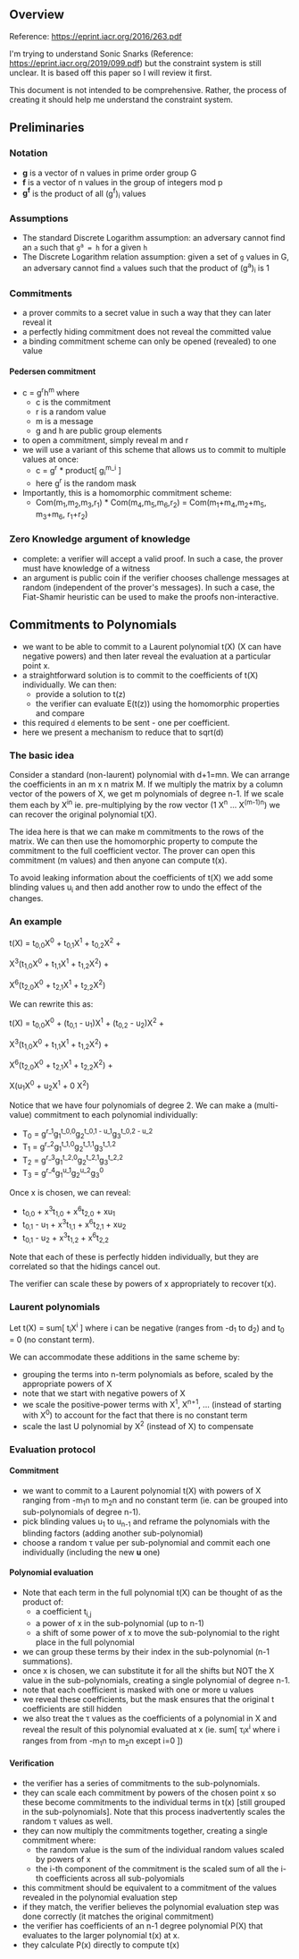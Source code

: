 ## Overview

Reference: https://eprint.iacr.org/2016/263.pdf

I'm trying to understand Sonic Snarks (Reference: https://eprint.iacr.org/2019/099.pdf) but the constraint system is still unclear. It is based off this paper so I will review it first.

This document is not intended to be comprehensive. Rather, the process of creating it should help me understand the constraint system.

## Preliminaries

### Notation

* **g** is a vector of n values in prime order group G
* **f** is a vector of n values in the group of integers mod p
* **g<sup>f</sup>** is the product of all (g<sup>f</sup>)<sub>i</sub> values

### Assumptions

* The standard Discrete Logarithm assumption: an adversary cannot find an `a` such that <code>g<sup>a</sup> = h</code> for a given `h`
* The Discrete Logarithm relation assumption: given a set of `g` values in G, an adversary cannot find `a` values such that the product of (g<sup>a</sup>)<sub>i</sub> is 1

### Commitments
* a prover commits to a secret value in such a way that they can later reveal it
* a perfectly hiding commitment does not reveal the committed value
* a binding commitment scheme can only be opened (revealed) to one value

#### Pedersen commitment
* c = g<sup>r</sup>h<sup>m</sup> where
   * c is the commitment 
   * r is a random value 
   * m is a message
   * g and h are public group elements
* to open a commitment, simply reveal m and r
* we will use a variant of this scheme that allows us to commit to multiple values at once:
   * c = g<sup>r</sup> * product\[ g<sub>i</sub><sup>m_i</sup> ]
   * here g<sup>r</sup> is the random mask
* Importantly, this is a homomorphic commitment scheme:
   * Com(m<sub>1</sub>,m<sub>2</sub>,m<sub>3</sub>,r<sub>1</sub>) * Com(m<sub>4</sub>,m<sub>5</sub>,m<sub>6</sub>,r<sub>2</sub>) = Com(m<sub>1</sub>+m<sub>4</sub>,m<sub>2</sub>+m<sub>5</sub>, m<sub>3</sub>+m<sub>6</sub>, r<sub>1</sub>+r<sub>2</sub>)
   
### Zero Knowledge argument of knowledge
* complete: a verifier will accept a valid proof. In such a case, the prover must have knowledge of a witness
* an argument is public coin if the verifier chooses challenge messages at random (independent of the prover's messages). In such a case, the Fiat-Shamir heuristic can be used to make the proofs non-interactive. 

## Commitments to Polynomials
* we want to be able to commit to a Laurent polynomial t(X) (X can have negative powers) and then later reveal the evaluation at a particular point x. 
* a straightforward solution is to commit to the coefficients of t(X) individually. We can then:
    * provide a solution to t(z)
    * the verifier can evaluate E(t(z)) using the homomorphic properties and compare
* this required `d` elements to be sent - one per coefficient.
* here we present a mechanism to reduce that to sqrt(d)

### The basic idea

Consider a standard (non-laurent) polynomial with d+1=mn. We can arrange the coefficients in an m x n matrix M. If we multiply the matrix by a column vector of the powers of X, we get m polynomials of degree n-1. If we scale them each by X<sup>in</sup> ie. pre-multiplying by the row vector (1 X<sup>n</sup> ... X<sup>(m-1)n</sup>) we can recover the original polynomial t(X).

The idea here is that we can make m commitments to the rows of the matrix. We can then use the homomorphic property to compute the commitment to the full coefficient vector. The prover can open this commitment (m values) and then anyone can compute t(x).

To avoid leaking information about the coefficients of t(X) we add some blinding values u<sub>i</sub> and then add another row to undo the effect of the changes.

### An example

t(X) = t<sub>0,0</sub>X<sup>0</sup> + t<sub>0,1</sub>X<sup>1</sup> + t<sub>0,2</sub>X<sup>2</sup> + 

  X<sup>3</sup>(t<sub>1,0</sub>X<sup>0</sup> + t<sub>1,1</sub>X<sup>1</sup> + t<sub>1,2</sub>X<sup>2</sup>) + 
  
  X<sup>6</sup>(t<sub>2,0</sub>X<sup>0</sup> + t<sub>2,1</sub>X<sup>1</sup> + t<sub>2,2</sub>X<sup>2</sup>)
  
We can rewrite this as:

t(X) = t<sub>0,0</sub>X<sup>0</sup> + (t<sub>0,1</sub> - u<sub>1</sub>)X<sup>1</sup> + (t<sub>0,2</sub> - u<sub>2</sub>)X<sup>2</sup> + 

X<sup>3</sup>(t<sub>1,0</sub>X<sup>0</sup> + t<sub>1,1</sub>X<sup>1</sup> + t<sub>1,2</sub>X<sup>2</sup>) + 

X<sup>6</sup>(t<sub>2,0</sub>X<sup>0</sup> + t<sub>2,1</sub>X<sup>1</sup> + t<sub>2,2</sub>X<sup>2</sup>) + 

X(u<sub>1</sub>X<sup>0</sup> + u<sub>2</sub>X<sup>1</sup> + 0 X<sup>2</sup>)

Notice that we have four polynomials of degree 2. We can make a (multi-value) commitment to each polynomial individually:
* T<sub>0</sub> = g<sup>r_1</sup>g<sub>1</sub><sup>t_0,0</sup>g<sub>2</sub><sup>t_0,1 - u_1</sup>g<sub>3</sub><sup>t_0,2 - u_2</sup>
* T<sub>1</sub> = g<sup>r_2</sup>g<sub>1</sub><sup>t_1,0</sup>g<sub>2</sub><sup>t_1,1</sup>g<sub>3</sub><sup>t_1,2</sup>
* T<sub>2</sub> = g<sup>r_3</sup>g<sub>1</sub><sup>t_2,0</sup>g<sub>2</sub><sup>t_2,1</sup>g<sub>3</sub><sup>t_2,2</sup>
* T<sub>3</sub> = g<sup>r_4</sup>g<sub>1</sub><sup>u_1</sup>g<sub>2</sub><sup>u_2</sup>g<sub>3</sub><sup>0</sup>

Once x is chosen, we can reveal:
* t<sub>0,0</sub> + x<sup>3</sup>t<sub>1,0</sub> + x<sup>6</sup>t<sub>2,0</sub> + xu<sub>1</sub>
* t<sub>0,1</sub> - u<sub>1</sub> + x<sup>3</sup>t<sub>1,1</sub> + x<sup>6</sup>t<sub>2,1</sub> + xu<sub>2</sub>
* t<sub>0,1</sub> - u<sub>2</sub> + x<sup>3</sup>t<sub>1,2</sub> + x<sup>6</sup>t<sub>2,2</sub>

Note that each of these is perfectly hidden individually, but they are correlated so that the hidings cancel out.

The verifier can scale these by powers of x appropriately to recover t(x).  


### Laurent polynomials

Let t(X) = sum\[ t<sub>i</sub>X<sup>i</sup> ] where i can be negative (ranges from -d<sub>1</sub> to d<sub>2</sub>) and t<sub>0</sub> = 0 (no constant term).

We can accommodate these additions in the same scheme by:
* grouping the terms into n-term polynomials as before, scaled by the appropriate powers of X
* note that we start with negative powers of X
* we scale the positive-power terms with X<sup>1</sup>, X<sup>n+1</sup>, ... (instead of starting with X<sup>0</sup>) to account for the fact that there is no constant term
* scale the last U polynomial by X<sup>2</sup> (instead of X) to compensate

### Evaluation protocol

#### Commitment
* we want to commit to a Laurent polynomial t(X) with powers of X ranging from -m<sub>1</sub>n to m<sub>2</sub>n and no constant term (ie. can be grouped into sub-polynomials of degree n-1).
* pick blinding values u<sub>1</sub> to u<sub>n-1</sub> and reframe the polynomials with the blinding factors (adding another sub-polynomial)
* choose a random τ value per sub-polynomial and commit each one individually (including the new **u** one)

#### Polynomial evaluation
* Note that each term in the full polynomial t(X) can be thought of as the product of:
   * a coefficient t<sub>i,j</sub>
   * a power of x in the sub-polynomial (up to n-1)
   * a shift of some power of x to move the sub-polynomial to the right place in the full polynomial
* we can group these terms by their index in the sub-polynomial (n-1 summations).
* once x is chosen, we can substitute it for all the shifts but NOT the X value in the sub-polynomials, creating a single polynomial of degree n-1.
* note that each coefficient is masked with one or more u values
* we reveal these coefficients, but the mask ensures that the original t coefficients are still hidden
* we also treat the τ values as the coefficients of a polynomial in X and reveal the result of this polynomial evaluated at x (ie. sum\[ τ<sub>i</sub>x<sup>i</sup> where i ranges from from -m<sub>1</sub>n to m<sub>2</sub>n except i=0 ])

#### Verification
* the verifier has a series of commitments to the sub-polynomials.
* they can scale each commitment by powers of the chosen point x so these become commitments to the individual terms in t(x) \[still grouped in the sub-polynomials]. Note that this process inadvertently scales the random τ values as well.
* they can now multiply the commitments together, creating a single commitment where:
   * the random value is the sum of the individual random values scaled by powers of x
   * the i-th component of the commitment is the scaled sum of all the i-th coefficients across all sub-polyomials
* this commitment should be equivalent to a commitment of the values revealed in the polynomial evaluation step
* if they match, the verifier believes the polynomial evaluation step was done correctly (it matches the original commitment)
* the verifier has coefficients of an n-1 degree polynomial P(X) that evaluates to the larger polynomial t(x) at x.
* they calculate P(x) directly to compute t(x)
